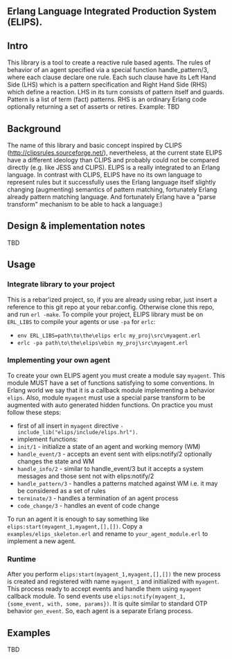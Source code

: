 Erlang Language Integrated Production System (ELIPS).
----------------------------------------------------------------------------------

## Intro ##

This library is a tool to create a reactive rule based agents. The rules of behavior 
of an agent specified via a special function handle_pattern/3, where each clause 
declare one rule. Each such clause have its Left Hand Side (LHS) which is a pattern 
specification and Right Hand Side (RHS) which define a reaction. LHS in its turn 
consists of pattern itself and guards. Pattern is a list of term (fact) patterns. 
RHS is an ordinary Erlang code optionally returning a set of asserts or retires.
Example:
    TBD


## Background ##

The name of this library and basic concept inspired by CLIPS (http://clipsrules.sourceforge.net/), 
nevertheless, at the current state ELIPS have a different ideology than CLIPS and probably could 
not be compared directly (e.g. like JESS and CLIPS). ELIPS is a really integrated to an Erlang 
language. In contrast with CLIPS, ELIPS have no its own language to represent rules but it 
successfully uses the Erlang language itself slightly changing (augmenting) semantics of pattern 
matching, fortunately Erlang already pattern matching language. And fortunately Erlang have a 
"parse transform" mechanism to be able to hack a language:) 

## Design & implementation notes ##

TBD

## Usage ##

### Integrate library to your project ###

This is a rebar'ized project, so, if you are already using rebar, just insert a reference 
to this git repo at your rebar.config. Otherwise clone this repo, and run ``erl -make``. 
To compile your project, ELIPS library must be on ``ERL_LIBS`` to compile your agents or use 
``-pa`` for ``erlc``:
 *   ``env ERL_LIBS=path\to\the\elips erlc my_proj\src\myagent.erl``
 *   ``erlc -pa path\to\the\elips\ebin my_proj\src\myagent.erl``

### Implementing your own agent ###

To create your own ELIPS agent you must create a module say ``myagent``. This module MUST have a 
set of functions satisfying to some conventions. In Erlang world we say that it is a callback 
module implementing a behavior ``elips``. Also, module ``myagent`` must use a special parse transform 
to be augmented with auto generated hidden functions. On practice you must follow these steps:

 *   first of all insert in ``myagent`` directive ``-include_lib("elips/include/elips.hrl").``
 *   implement functions:
  *   ``init/1`` - initialize a state of an agent and working memory (WM)
  *   ``handle_event/3`` - accepts an event sent with elips:notify/2 optionally changes the state and WM  
  *   ``handle_info/2`` - similar to handle_event/3 but it accepts a system messages and those sent not with elips:notify/2
  *   ``handle_pattern/3`` - handles a patterns matched against WM i.e. it may be considered as a set of rules
  *   ``terminate/3`` - handles a termination of an agent process
  *   ``code_change/3`` - handles an event of code change

To run an agent it is enough to say something like ``elips:start(myagent_1,myagent,[],[])``.
Copy a ``examples/elips_skeleton.erl`` and rename to ``your_agent_module.erl`` to implement a new agent. 

### Runtime ###

After you perform ``elips:start(myagent_1,myagent,[],[])`` the new process is created and 
registered with name ``myagent_1`` and initialized with ``myagent``. This process ready 
to accept events and handle them using ``myagent`` callback module. To send events use 
``elips:notify(myagent_1, {some_event, with, some, params})``. It is quite similar to 
standard OTP behavior ``gen_event``. So, each agent is a separate Erlang process.

## Examples ##

TBD